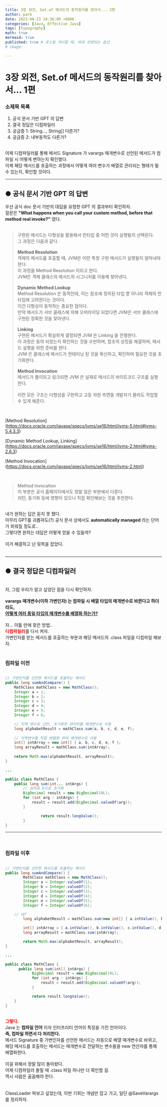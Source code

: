 ```yaml
---
title: 3장 외전, Set.of 메서드의 동작원리를 찾아서... 2편
author: park
date: 2023-08-23 18:36:00 +0800
categories: [Java, Effective Java]
tags: [typography]
math: true
mermaid: true
published: true # 포스팅 개시할 때, 바로 반영되는 옵션
# image: 

---
```


# 3장 외전, Set.of 메서드의 동작원리를 찾아서... 1편

### 소제목 목록

1. 공식 문서 기반 GPT 의 답변<br>
2. 결국 정답은 디컴파일러<br>
3. 궁금증 1: String..., String[] 다른가?<br>
4. 궁금증 2: 내부동작도 다른가?<br>

<br>
어제 디컴파일러를 통해 메서드 Signature 가 varargs 매개변수로 선언된 메서드가 컴파일 시 어떻게 변하는지 확인했다.<br> 
이제 해당 메서드를 호출하는 과정에서 어떻게 여러 변수가 배열로 관리되는 형태가 될 수 있는지, 확인할 것이다.<br> 

---

## ● 공식 문서 기반 GPT 의 답변

우선 공식 doc 문서 기반의 대답을 요청한 GPT 의 결과부터 확인하자.<br>
질문은 <b>"What happens when you call your custom method, before that method real invoke?"</b> 였다.<br>
<br>

> 구현된 메서드는 다형성을 활용해서 런타임 중 어떤 것이 실행될지 선택된다.<br>
> 그 과정은 다음과 같다.<br>
><br>
> <b>Method Resolution</b><br>
> 객체의 메서드를 호출할 때, JVM은 어떤 특정 구현 메서드가 실행될지 알아내야 한다.<br>
> 이 과정을 Method Resolution 이라고 한다.<br>
> JVM은 객체 클래스의 메서드의 시그니처를 이용해 찾아낸다.<br>
><br>
> <b>Dynamic Method Lookup</b><br>
> Method Resolution 은 동적인데, 이는 참조에 정의된 타입 뿐 아니라 객체의 런타임에 고려한다는 것이다.<br>
> 이건 다형성이 동작하는 중요한 점이다.<br>
> 만약 메서드가 서브 클래스에 의해 오버라이딩 되었다면 JVM은 서브 클래스에 구현된 정확한 것을 찾아낸다.<br>
> <br>
> <b>Linking</b><br>
> 구현된 메서드가 확실하게 결정되면 JVM 은 Linking 을 진행한다.<br>
> 이 과정은 동의 되었는지 확인하는 것을 수반하며, 참조의 상징을 해결하며, 메서드 실행을 위한 준비를 한다.<br>
> JVM 은 클래스에 메서드가 컨테이닝 된 것을 확신하고, 확인하며 필요한 것을 초기화한다.<br>
> <br>
> <b>Method Invocation</b><br>
> 메서드가 풀이되고 링크되면 JVM 은 실재로 메서드의 바이트코드 구조를 실행한다.<br>
><br>
> 이런 모든 구조는 다형성을 구현하고 고등 차원 측면을 개발자가 몰라도 작업할 수 있게 해준다.<br>

<br>

[Method Resolution] (https://docs.oracle.com/javase/specs/jvms/se16/html/jvms-5.html#jvms-5.4.3.3)

[Dynamic Method Lookup, Linking] (https://docs.oracle.com/javase/specs/jvms/se16/html/jvms-2.html#jvms-2.6.3)

[Method Invocation] (https://docs.oracle.com/javase/specs/jvms/se16/html/jvms-2.html)

<br>

> Method Invocation<br>
> 이 부분은 공식 홈페이지에서도 정말 많은 부분에서 다룬다.<br>
> 리턴, 동기화 등에 영향이 있으니 직접 확인해보는 것을 추천한다.<br>

<br>
내가 원하는 답은 듣지 못 했다.<br>
아무리 GPT를 괴롭혀도(?) 공식 문서 상에서도 <b>automatically managed</b> 라는 단어가 외워질 정도로..<br>
그렇다면 원하는 대답은 어떻게 얻을 수 있을까?<br>
<br>
이거 해결하고 난 뒷목을 잡았다.<br>
<br>

---

## ● 결국 정답은 디컴파일러

<br>
자, 그럼 우리가 알고 싶었던 점을 다시 확인하자.<br>
<br>
<b>
varargs 매개변수(이하 가변인자) 는 컴파일 시 배열 타입의 매개변수로 바뀐다고 하더라도,<br>
<span style="text-decoration: underline;">어떻게 여러 동일 타입의 매개변수를 배열화 하는가?</span><br>
</b>
<br>
자... 이틀 만에 찾은 방법..<br>
<b style="color: red;">디컴파일러</b>를 다시 켜자.<br>
가변인자를 받는 메서드를 호출하는 부분과 해당 메서드의 .class 파일을 디컴파일 해보자.<br>
<br>

### 컴파일 이전

```java

// 가변인자를 선언한 메서드를 호출하는 메서드
public long sumAndCompare() {
	MathClass mathClass = new MathClass();
	Integer a = 1;
	Integer b = 2;
	Integer c = 3;
	Integer d = 4;
	Integer e = 5;
	Integer f = 6;

	// 지역 변수로 선언, 초기화한 데이터를 매개변수로 이용
	long alphabetResult = mathClass.sum(a, b, c, d, e, f);
        
	// 지역변수를 직접 배열화 하여 매개변수로 이용
	int[] intArray = new int[] { a, b, c, d, e, f };
	long arrayResult = mathClass.sum(intArray);
        
	return Math.max(alphabetResult, arrayResult);
}

...

public class MathClass {
	public long sum(int... intArgs) {
		// 임의로 0으로 초기화
		BigDecimal result = new BigDecimal(0L);
		for (int arg : intArgs) {
			result = result.add(BigDecimal.valueOf(arg));
		}

        		return result.longValue();
    	}
}

```

---

<br>

### 컴파일 이후

```java

// 가변인자를 선언한 메서드를 호출하는 메서드
public long sumAndCompare() {
    	MathClass mathClass = new MathClass();
    	Integer a = Integer.valueOf(1);
    	Integer b = Integer.valueOf(2);
    	Integer c = Integer.valueOf(3);
    	Integer d = Integer.valueOf(4);
    	Integer e = Integer.valueOf(5);
    	Integer f = Integer.valueOf(6);

	// 네?
    	long alphabetResult = mathClass.sum(new int[] { a.intValue(), b.intValue(), c.intValue(), d.intValue(), e.intValue(), f.intValue() });

    	int[] intArray = { a.intValue(), b.intValue(), c.intValue(), d.intValue(), e.intValue(), f.intValue() };
    	long arrayResult = mathClass.sum(intArray);

    	return Math.max(alphabetResult, arrayResult);
}

...

public class MathClass {
	  public long sum(int[] intArgs) {
    		BigDecimal result = new BigDecimal(0L);
    		for (int arg : intArgs) {
      			result = result.add(BigDecimal.valueOf(arg));
    		}

    		return result.longValue();
  	}
}

```

<br>
<b style="color: red;">그렇다.</b><br>
Java 는 <b>컴파일 언어</b> 이자 인터프리터 언어의 특징을 가진 언어이다.<br>
<b>즉, 컴파일 하면서 다 처리한다.</b><br>
메서드 Signature 중 가변인자를 선언한 메서드는 자동으로 배열 매개변수로 바뀌고,<br>
해당 메서드를 호출하는 메서드는 매개변수로 전달하는 변수들을 new 연산자를 통해 배열화한다.<br>
<br>
이걸 위해서 정말 많이 돌아왔다.<br>
어제 디컴파일러 돌릴 때 .class 파일 하나만 더 확인할 걸.<br>
역시 사람은 꼼꼼해야 한다.<br>
<br>
<br>
ClassLoader 파보고 싶었는데, 이번 기회는 개념만 잡고 가고, 일단 @SaveVarargs 를 정리하자.<br>